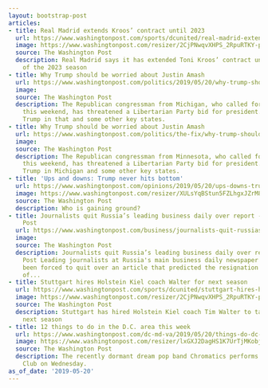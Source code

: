 ```yaml
---
layout: bootstrap-post
articles:
- title: Real Madrid extends Kroos’ contract until 2023
  url: https://www.washingtonpost.com/sports/dcunited/real-madrid-extends-kroos-contract-until-2023/2019/05/20/b6b3debc-7b02-11e9-b1f3-b233fe5811ef_story.html
  image: https://www.washingtonpost.com/resizer/2CjPNwqvXHPS_2RpuRTKY-p3eVo=/1484x0/www.washingtonpost.com/pb/resources/img/twp-social-share.png
  source: The Washington Post
  description: Real Madrid says it has extended Toni Kroos’ contract until the end
    of the 2023 season
- title: Why Trump should be worried about Justin Amash
  url: https://www.washingtonpost.com/politics/2019/05/20/why-trump-should-be-worried-about-justin-amash/
  image: 
  source: The Washington Post
  description: The Republican congressman from Michigan, who called for Trump's impeachment
    this weekend, has threatened a Libertarian Party bid for president. He could damage
    Trump in that and some other key states.
- title: Why Trump should be worried about Justin Amash
  url: https://www.washingtonpost.com/politics/the-fix/why-trump-should-be-worried-about-justin-amash/2019/05/20/448bacc1-f002-498a-91df-5e831b9af298_story.html
  image: 
  source: The Washington Post
  description: The Republican congressman from Minnesota, who called for Trump's impeachment
    this weekend, has threatened a Libertarian Party bid for president. He could damage
    Trump in Michigan and some other key states.
- title: 'Ups and downs: Trump never hits bottom'
  url: https://www.washingtonpost.com/opinions/2019/05/20/ups-downs-trump-never-hits-bottom/
  image: https://www.washingtonpost.com/resizer/XULsYqBStun5FZLhgxJZrM8i6dk=/1484x0/arc-anglerfish-washpost-prod-washpost.s3.amazonaws.com/public/5OCKU5TY2MI6TJ57ZCSDXBHOGE.jpg
  source: The Washington Post
  description: Who is gaining ground?
- title: Journalists quit Russia’s leading business daily over report - Washington
    Post
  url: https://www.washingtonpost.com/business/journalists-quit-russias-leading-business-daily-over-report/2019/05/20/2bf72c78-7afa-11e9-b1f3-b233fe5811ef_story.html
  image: 
  source: The Washington Post
  description: Journalists quit Russia’s leading business daily over report Washington
    Post Leading journalists at Russia's main business daily newspaper say they have
    been forced to quit over an article that predicted the resignation of the speaker
    of...
- title: Stuttgart hires Holstein Kiel coach Walter for next season
  url: https://www.washingtonpost.com/sports/dcunited/stuttgart-hires-holstein-kiel-coach-walter-for-next-season/2019/05/20/68ff111a-7af7-11e9-b1f3-b233fe5811ef_story.html
  image: https://www.washingtonpost.com/resizer/2CjPNwqvXHPS_2RpuRTKY-p3eVo=/1484x0/www.washingtonpost.com/pb/resources/img/twp-social-share.png
  source: The Washington Post
  description: Stuttgart has hired Holstein Kiel coach Tim Walter to take over for
    next season
- title: 12 things to do in the D.C. area this week
  url: https://www.washingtonpost.com/dc-md-va/2019/05/20/things-do-dc-area-this-week/
  image: https://www.washingtonpost.com/resizer/lxGXJ2DagHS1K7UrTjMKobjsMCk=/1484x0/arc-anglerfish-washpost-prod-washpost.s3.amazonaws.com/public/MTBB6WDV4II6TJ57ZCSDXBHOGE.jpg
  source: The Washington Post
  description: The recently dormant dream pop band Chromatics performs at the 9:30
    Club on Wednesday.
as_of_date: '2019-05-20'
---
```



